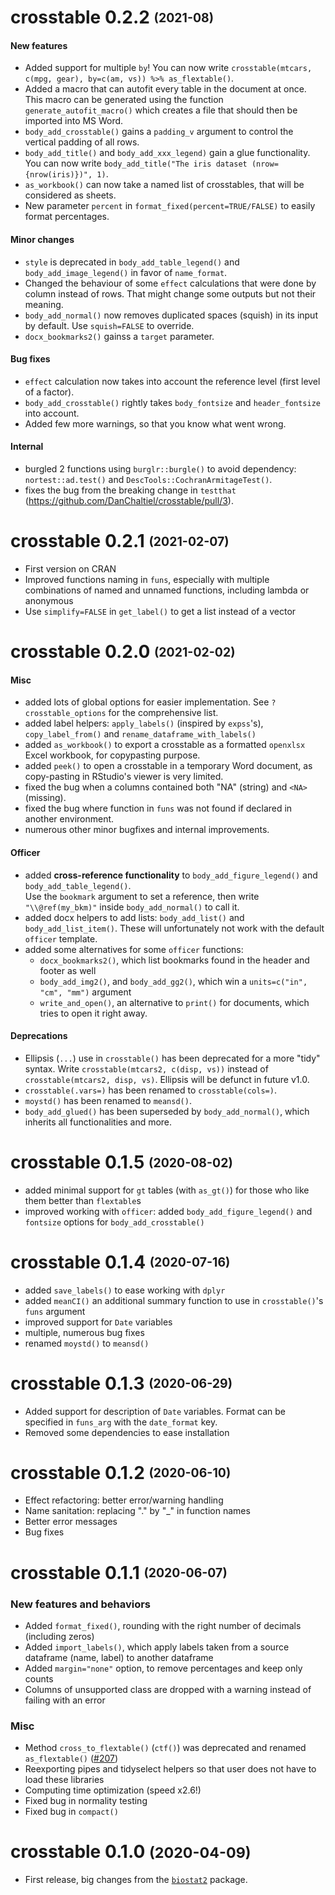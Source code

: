 <!-- https://style.tidyverse.org/news.html -->

# crosstable 0.2.2 <sub><sup>(2021-08)</sup></sub>

#### New features

* Added support for multiple `by`! You can now write `crosstable(mtcars, c(mpg, gear), by=c(am, vs)) %>% as_flextable()`.
* Added a macro that can autofit every table in the document at once. This macro can be generated using the function `generate_autofit_macro()` which creates a file that should then be imported into MS Word.
* `body_add_crosstable()` gains a `padding_v` argument to control the vertical padding of all rows.
* `body_add_title()` and `body_add_xxx_legend)` gain a glue functionality. You can now write `body_add_title("The iris dataset (nrow={nrow(iris)})", 1)`.
* `as_workbook()` can now take a named list of crosstables, that will be considered as sheets. 
* New parameter `percent` in `format_fixed(percent=TRUE/FALSE)` to easily format percentages.


#### Minor changes

* `style` is deprecated in `body_add_table_legend()` and `body_add_image_legend()` in favor of `name_format`.
* Changed the behaviour of some `effect` calculations that were done by column instead of rows. That might change some outputs but not their meaning.
* `body_add_normal()` now removes duplicated spaces (squish) in its input by default. Use `squish=FALSE` to override.
* `docx_bookmarks2()` gainss a `target` parameter.

#### Bug fixes

* `effect` calculation now takes into account the reference level (first level of a factor).
* `body_add_crosstable()` rightly takes `body_fontsize` and `header_fontsize` into account.
* Added few more warnings, so that you know what went wrong.


#### Internal
* burgled 2 functions using `burglr::burgle()` to avoid dependency: `nortest::ad.test()` and `DescTools::CochranArmitageTest()`.
* fixes the bug from the breaking change in `testthat` (https://github.com/DanChaltiel/crosstable/pull/3).


# crosstable 0.2.1 <sub><sup>(2021-02-07)</sup></sub>

* First version on CRAN
* Improved functions naming in `funs`, especially with multiple combinations of named and unnamed functions, including lambda or anonymous
* Use `simplify=FALSE` in `get_label()` to get a list instead of a vector


# crosstable 0.2.0 <sub><sup>(2021-02-02)</sup></sub>

#### Misc

* added lots of global options for easier implementation. See `?crosstable_options` for the comprehensive list.
* added label helpers: `apply_labels()` (inspired by `expss`'s), `copy_label_from()` and `rename_dataframe_with_labels()`
* added `as_workbook()` to export a crosstable as a formatted `openxlsx` Excel workbook, for copypasting purpose.
* added `peek()` to open a crosstable in a temporary Word document, as copy-pasting in RStudio's viewer is very limited.
* fixed the bug when a columns contained both "NA" (string) and `<NA>` (missing).
* fixed the bug where function in `funs` was not found if declared in another environment.
* numerous other minor bugfixes and internal improvements.

#### Officer

* added **cross-reference functionality** to `body_add_figure_legend()` and `body_add_table_legend()`.   
Use the `bookmark` argument to set a reference, then write `"\\@ref(my_bkm)"` inside `body_add_normal()` to call it.
* added docx helpers to add lists: `body_add_list()` and `body_add_list_item()`. These will unfortunately not work with the default `officer` template.
* added some alternatives for some `officer` functions: 
  * `docx_bookmarks2()`, which list bookmarks found in the header and footer as well 
  * `body_add_img2()`, and `body_add_gg2()`, which win a `units=c("in", "cm", "mm")` argument
  * `write_and_open()`, an alternative to `print()` for documents, which tries to open it right away.

#### Deprecations

* Ellipsis (`...`) use in `crosstable()` has been deprecated for a more "tidy" syntax. Write `crosstable(mtcars2, c(disp, vs))` instead of `crosstable(mtcars2, disp, vs)`. Ellipsis will be defunct in future v1.0.
* `crosstable(.vars=)` has been renamed to `crosstable(cols=)`.
* `moystd()` has been renamed to `meansd()`.
* `body_add_glued()` has been superseded by `body_add_normal()`, which inherits all functionalities and more.

# crosstable 0.1.5 <sub><sup>(2020-08-02)</sup></sub>

* added minimal support for `gt` tables (with `as_gt()`) for those who like them better than `flextable`s
* improved working with `officer`: added `body_add_figure_legend()` and `fontsize` options for `body_add_crosstable()`

# crosstable 0.1.4 <sub><sup>(2020-07-16)</sup></sub>

* added `save_labels()` to ease working with `dplyr`
* added `meanCI()` an additional summary function to use in `crosstable()`'s `funs` argument
* improved support for `Date` variables
* multiple, numerous bug fixes
* renamed `moystd()` to `meansd()`

# crosstable 0.1.3 <sub><sup>(2020-06-29)</sup></sub>

* Added support for description of `Date` variables. Format can be specified in `funs_arg` with the `date_format` key. 
* Removed some dependencies to ease installation

# crosstable 0.1.2 <sub><sup>(2020-06-10)</sup></sub>

* Effect refactoring: better error/warning handling
* Name sanitation: replacing "." by "_" in function names
* Better error messages
* Bug fixes

# crosstable 0.1.1 <sub><sup>(2020-06-07)</sup></sub>

### New features and behaviors

* Added `format_fixed()`, rounding with the right number of decimals (including zeros)
* Added `import_labels()`, which apply labels taken from a source dataframe (name, label) to another dataframe
* Added `margin="none"` option, to remove percentages and keep only counts
* Columns of unsupported class are dropped with a warning instead of failing with an error

### Misc

* Method `cross_to_flextable()` (`ctf()`) was deprecated and renamed `as_flextable()` ([#207](https://github.com/davidgohel/flextable/issues/207))
* Reexporting pipes and tidyselect helpers so that user does not have to load these libraries
* Computing time optimization (speed x2.6!)
* Fixed bug in normality testing
* Fixed bug in `compact()`

# crosstable 0.1.0 <small>(2020-04-09)</small>

* First release, big changes from the [`biostat2`](https://github.com/eusebe/biostat2) package.

